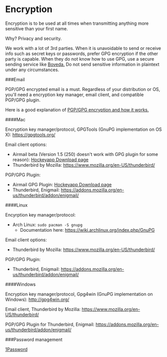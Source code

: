 Encryption
============

Encryption is to be used at all times when transmitting anything more sensitive than your first name. 

Why? Privacy and security. 

We work with a lot of 3rd parties. When it is unavoidable to send or receive info such as secret keys or passwords, prefer GPG encryption if the other party is capable. When they do not know how to use GPG, use a secure sending service like [Boveda.](https://www.bovedahq.com) Do not send sensitive information in plaintext under any circumstances.

###Email

PGP/GPG encrypted email is a must. Regardless of your distribution or OS, you'll need a encryption key manager, email client, and compatible PGP/GPG plugin. 

Here is a good explanation of [PGP/GPG encryption and how it works.](https://www.mailvelope.com/help#basics)

####Mac

Encryption key manager/protocol, GPGTools (GnuPG implementation on OS X): https://gpgtools.org/

Email client options:

- Airmail beta (Version 1.5 (250) doesn't work with GPG plugin for some reason): [Hockeyapp Download page](https://rink.hockeyapp.net/apps/84be85c3331ee1d222fd7f0b59e41b04)
- Thunderbird by Mozilla: https://www.mozilla.org/en-US/thunderbird/

PGP/GPG Plugin:

- Airmail GPG Plugin: [Hockeyapp Download page](https://rink.hockeyapp.net/apps/12d0753a9a3cecd2f00b262409be4ec2)
- Thunderbird, Enigmail: https://addons.mozilla.org/en-us/thunderbird/addon/enigmail/

####Linux

Encyrption key manager/protocol:

- Arch Linux: `sudo pacman -S gnupg` 
  - Documentation here: https://wiki.archlinux.org/index.php/GnuPG 

Email client options:

- Thunderbird by Mozilla: https://www.mozilla.org/en-US/thunderbird/

PGP/GPG Plugin:

- Thunderbird, Enigmail: https://addons.mozilla.org/en-us/thunderbird/addon/enigmail/

####Windows

Encryption key manager/protocol, Gpg4win (GnuPG implementation on Windows): http://gpg4win.org/

Email client, Thunderbird by Mozilla: https://www.mozilla.org/en-US/thunderbird/

PGP/GPG Plugin for Thunderbird, Enigmail: https://addons.mozilla.org/en-us/thunderbird/addon/enigmail/




###Password management

[1Password](https://agilebits.com/onepassword)
